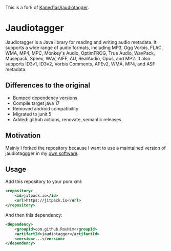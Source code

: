 This is a fork of [Kaned1as/jaudiotagger](https://github.com/Kaned1as/jaudiotagger).

# Jaudiotagger

Jaudiotagger is a Java library for reading and writing audio metadata. It supports a wide range of audio formats, including MP3, Ogg Vorbis, FLAC, WMA, MP4, MPC, Monkey's Audio, OptimFROG, True Audio, WavPack, Musepack, Speex, WAV, AIFF, AU, RealAudio, Opus, and MP2. It also supports ID3v1, ID3v2, Vorbis Comments, APEv2, WMA, MP4, and ASF metadata.

## Differences to the original
* Bumped dependency versions
* Compile target java 17
* Removed android compatibility
* Migrated to junit 5
* Added: github actions, renovate, semantic releases

## Motivation
Mainly I forked the repository because I want to use a maintained version of jaudiotaggger in my [own software](https://github.com/RouHim/jaudiotagger/disCoverJ).

## Usage
Add this repository to your pom.xml:
```xml
<repository>
    <id>jitpack.io</id>
    <url>https://jitpack.io</url>
</repository>
```
And then this dependency:
```xml
<dependency>
    <groupId>com.github.RouHim</groupId>
    <artifactId>jaudiotagger</artifactId>
    <version>...</version>
</dependency>
```
